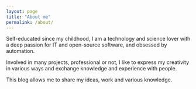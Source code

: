 ```yaml
---
layout: page
title: "About me"
permalink: /about/
---
```

Self-educated since my childhood, I am a technology and science lover with a deep passion for IT and open-source software, and obsessed by automation.

Involved in many projects, professional or not, I like to express my creativity in various ways and exchange knowledge and experience with people.

This blog allows me to share my ideas, work and various knowledge.
